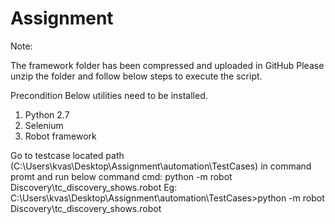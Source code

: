 # Assignment

Note:

The framework folder has been compressed and uploaded in GitHub
Please unzip the folder and follow below steps to execute the script.

Precondition
Below utilities need to be installed.
1. Python 2.7
2. Selenium
3. Robot framework

Go to testcase located path (C:\Users\kvas\Desktop\Assignment\automation\TestCases) in command promt and run below command
cmd: python -m robot Discovery\tc_discovery_shows.robot 
Eg: C:\Users\kvas\Desktop\Assignment\automation\TestCases>python -m robot Discovery\tc_discovery_shows.robot
